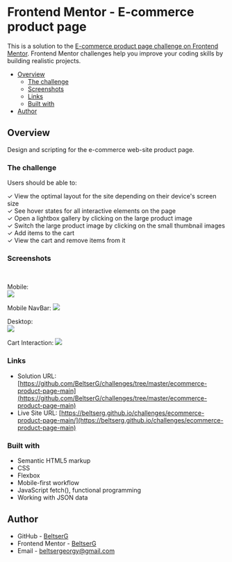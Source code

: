 # Frontend Mentor - E-commerce product page

This is a solution to the [E-commerce product page challenge on Frontend Mentor](https://www.frontendmentor.io/challenges/ecommerce-product-page-UPsZ9MJp6). Frontend Mentor challenges help you improve your coding skills by building realistic projects.

- [Overview](#overview)
  - [The challenge](#the-challenge)
  - [Screenshots](#screenshots)
  - [Links](#links)
  - [Built with](#built-with)
- [Author](#author)


## Overview

Design and scripting for the e-commerce web-site product page.

### The challenge

Users should be able to:

&check;  View the optimal layout for the site depending on their device's screen size\
&check;  See hover states for all interactive elements on the page\
&check;  Open a lightbox gallery by clicking on the large product image\
&check;  Switch the large product image by clicking on the small thumbnail images\
&check;  Add items to the cart\
&check;  View the cart and remove items from it

### Screenshots
&nbsp;

Mobile:  
![](./screenshots/mobile.png)

Mobile NavBar: 
![](./screenshots/mobileNavBar.png)

Desktop:  
![](./screenshots/desktop.png)

Cart Interaction:
![](./screenshots/interaction.png)

### Links

- Solution URL: [https://github.com/BeltserG/challenges/tree/master/ecommerce-product-page-main](https://github.com/BeltserG/challenges/tree/master/ecommerce-product-page-main)
- Live Site URL: [https://beltserg.github.io/challenges/ecommerce-product-page-main/](https://beltserg.github.io/challenges/ecommerce-product-page-main)

### Built with

- Semantic HTML5 markup
- CSS
- Flexbox
- Mobile-first workflow
- JavaScript fetch(), functional programming
- Working with JSON data

## Author

- GitHub - [BeltserG](https://github.com/BeltserG)
- Frontend Mentor - [BeltserG](https://www.frontendmentor.io/profile/BeltserG)
- Email - beltsergeorgy@gmail.com
